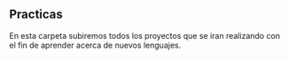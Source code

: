 ## Practicas

En esta carpeta subiremos todos los proyectos que se iran realizando con el fin
de aprender acerca de nuevos lenguajes.
